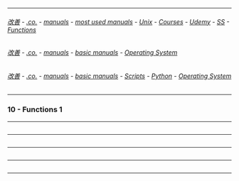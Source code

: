 
---

###### [改善](https://github.com/ttltrk/0C/blob/master/README.MD) - [.co.](https://github.com/ttltrk/PRG/blob/master/CODING.MD) - [manuals](https://github.com/ttltrk/PRG/blob/master/MAN.MD) - [most used manuals](https://github.com/ttltrk/PRG/blob/master/MUM.MD) - [Unix](https://github.com/ttltrk/ELSE/blob/master/SHELL/OUM/OUM.MD) - [Courses](https://github.com/ttltrk/ELSE/blob/master/SHELL/OUM/COURSES/COURSES.MD) - [Udemy](https://github.com/ttltrk/ELSE/blob/master/SHELL/OUM/COURSES/UDEMY/UDEMY.MD) - [SS](https://github.com/ttltrk/ELSE/blob/master/SHELL/UDEMY_SH_SCR.MD) - [Functions](https://github.com/ttltrk/ELSE/blob/master/SHELL/SH_SCR/04/01.MD)

###### [改善](https://github.com/ttltrk/0C/blob/master/README.MD) - [.co.](https://github.com/ttltrk/PRG/blob/master/CODING.MD) - [manuals](https://github.com/ttltrk/PRG/blob/master/MAN.MD) - [basic manuals](https://github.com/ttltrk/PRG/blob/master/MANUALS.MD) - [Operating System](https://github.com/ttltrk/ELSE/blob/master/BMOS/BMOS.MD)

###### [改善](https://github.com/ttltrk/0C/blob/master/README.MD) - [.co.](https://github.com/ttltrk/PRG/blob/master/CODING.MD) - [manuals](https://github.com/ttltrk/PRG/blob/master/MAN.MD) - [basic manuals](https://github.com/ttltrk/PRG/blob/master/MANUALS.MD) - [Scripts](https://github.com/ttltrk/PRG/blob/master/PY/DOC/SC/SC.MD) - [Python](https://github.com/ttltrk/PRG/blob/master/PY/DOC/OPYM/OPYM.MD) - [Operating System](https://github.com/ttltrk/PRG/blob/master/PY/DOC/OPYM/12/OS.MD)

---

### 10 - Functions 1

---

```

```

---

```

```

---

```

```

---

```

```

---
